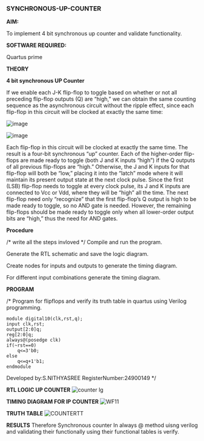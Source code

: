### SYNCHRONOUS-UP-COUNTER

**AIM:**

To implement 4 bit synchronous up counter and validate functionality.

**SOFTWARE REQUIRED:**

Quartus prime

**THEORY**

**4 bit synchronous UP Counter**

If we enable each J-K flip-flop to toggle based on whether or not all preceding flip-flop outputs (Q) are “high,” we can obtain the same counting sequence as the asynchronous circuit without the ripple effect, since each flip-flop in this circuit will be clocked at exactly the same time:

![image](https://github.com/naavaneetha/SYNCHRONOUS-UP-COUNTER/assets/154305477/d5db3fa0-e413-404c-b80e-b2f39d82e7e8)


![image](https://github.com/naavaneetha/SYNCHRONOUS-UP-COUNTER/assets/154305477/52cb61eb-d04b-442d-810c-31185a68410b)

Each flip-flop in this circuit will be clocked at exactly the same time.
The result is a four-bit synchronous “up” counter. Each of the higher-order flip-flops are made ready to toggle (both J and K inputs “high”) if the Q outputs of all previous flip-flops are “high.”
Otherwise, the J and K inputs for that flip-flop will both be “low,” placing it into the “latch” mode where it will maintain its present output state at the next clock pulse.
Since the first (LSB) flip-flop needs to toggle at every clock pulse, its J and K inputs are connected to Vcc or Vdd, where they will be “high” all the time.
The next flip-flop need only “recognize” that the first flip-flop’s Q output is high to be made ready to toggle, so no AND gate is needed.
However, the remaining flip-flops should be made ready to toggle only when all lower-order output bits are “high,” thus the need for AND gates.

**Procedure**

/* write all the steps invloved */
Compile and run the program.

Generate the RTL schematic and save the logic diagram.

Create nodes for inputs and outputs to generate the timing diagram.

For different input combinations generate the timing diagram.

**PROGRAM**

/* Program for flipflops and verify its truth table in quartus using Verilog programming. 

`````
module digital10(clk,rst,q);
input clk,rst;
output[2:0]q;
reg[2:0]q;
always@(posedge clk)
if(~rst==0)
    q<=3'b0;
else
    q<=q+1'b1;
endmodule
`````

Developed by:S.NITHYASREE
RegisterNumber:24900149
*/

**RTL LOGIC UP COUNTER**
![counter lg](https://github.com/user-attachments/assets/5249ad44-37f0-4e3a-b263-b933b908f3c5)


**TIMING DIAGRAM FOR IP COUNTER**
![WF11](https://github.com/user-attachments/assets/50e6fb52-28d5-47d9-a234-85eb8a98c9a0)


**TRUTH TABLE**
![COUNTERTT](https://github.com/user-attachments/assets/79898fd6-ff9d-4589-a832-6a16e0cc2cc6)


**RESULTS**
Therefore Synchronous counter In always @ method uisng verilog and validating their functionally using their functional tables is verify.
